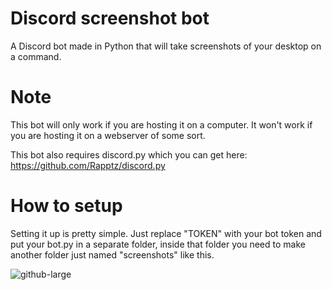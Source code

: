 # Discord screenshot bot
A Discord bot made in Python that will take screenshots of your desktop on a command.

# Note
This bot will only work if you are hosting it on a computer. It won't work if you are hosting it on a webserver of some sort.

This bot also requires discord.py which you can get here: https://github.com/Rapptz/discord.py

# How to setup
Setting it up is pretty simple. Just replace "TOKEN" with your bot token and put your bot.py in a separate folder, inside that folder you need to make another folder just named "screenshots" like this.

![github-large](https://cdn.discordapp.com/attachments/459140359260209163/792900997608898570/unknown.png)
